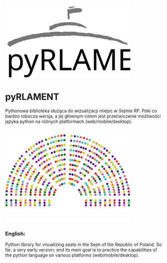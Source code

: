 <img src="https://raw.githubusercontent.com/bohdanbobrowski/pyrlament/master/assets/pyRLAMENT_logo.svg" width="400" alt="pyRLAMENT Library logo" />

# pyRLAMENT

Pythonowa biblioteka służąca do wizualizacji miejsc w Sejmie RP. Póki co bardzo robocza wersja, a jej głównym celem jest przećwiczenie możliwości języka python na różnych platformach (web/mobile/desktop).

<img src="https://raw.githubusercontent.com/bohdanbobrowski/pyrlament/master/assets/pyrlament_sample.svg" width="400" alt="pyRLAMENT example" />

### English: 

Python library for visualizing seats in the Sejm of the Republic of Poland. So far, a very early version, and its main goal is to practice the capabilities of the python language on various platforms (web/mobile/desktop).

